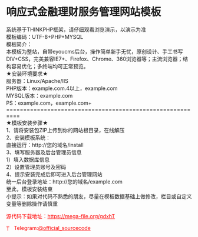 # 响应式金融理财服务管理网站模板

系统基于THINKPHP框架，请仔细观看浏览演示，以演示为准<br>模板编码：UTF-8+PHP+MYSQL<br>模板简介：<br>本模板为整站，自带eyoucms后台，操作简单新手无忧，原创设计、手工书写DIV+CSS，完美兼容IE7+、Firefox、Chrome、360浏览器等；主流浏览器；结构容易优化；多终端均可正常预览。<br>★安装环境要求★<br>服务器：Linux/Apache/IIS<br>PHP版本：example.com.4以上，example.com<br>MYSQL版本：example.com<br>PS：example.com，example.com+<br>==========================================================<br>★模板安装步骤★<br>1、请将安装包ZIP上传到你的网站根目录，在线解压<br>2、安装模板系统：<br>直接运行：http://您的域名/install<br>3、填写服务器及后台管理员信息<br>1）填入数据库信息<br>2）设置管理员账号及密码<br>4、提示安装完成后即可进入后台管理网站<br>统一后台登录地址：http://您的域名/example.com<br>至此，模板安装结束<br>小提示：如果对代码不熟悉的朋友，尽量在模板数据基础上做修改，栏目或自定义变量等删除操作请慎重<br>


<p style="color: red;">源代码下载地址：<a href="https://mega-file.org/gdxhT" style="color: red;">https://mega-file.org/gdxhT</a></p><p style="color: red;"><img src="https://cdn-icons-png.flaticon.com/512/2111/2111646.png" alt="Telegram Icon" style="width: 16px; vertical-align: middle; margin-right: 5px;">Telegram:<a href="https://t.me/official_sourcecode" style="color: red;">@official_sourcecode</a></p>
